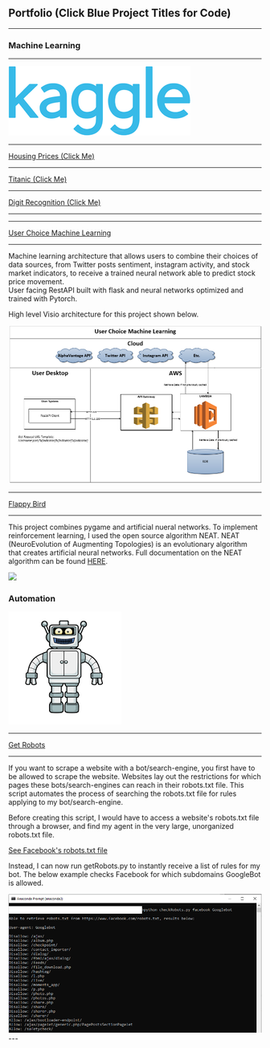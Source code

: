 ## Portfolio (Click Blue Project Titles for Code)

---
### Machine Learning

---
<img src="images/kaggle.png?raw=true"/>

---
[Housing Prices (Click Me)](/pdf/housing_nb.html)

---
[Titanic (Click Me)](/pdf/titanic_nb.html)

---
[Digit Recognition (Click Me)](/pdf/digits_nb.html)

---
---
[User Choice Machine Learning](https://github.com/njordsoevik/user-choice-machine-learning)

---

Machine learning architecture that allows users to combine their choices of data sources, from Twitter posts sentiment, instagram activity, and stock market indicators, to receive a trained neural network able to predict stock price movement.  
User facing RestAPI built with flask and neural networks optimized and trained with Pytorch. 

High level Visio architecture for this project shown below.

<img src="images/UserChoice.PNG"/>

---
[Flappy Bird](https://github.com/njordsoevik/pygame-flappybird)

---
This project combines pygame and artificial nueral networks. To implement reinforcement learning, I used the open source algorithm NEAT. NEAT (NeuroEvolution of Augmenting Topologies) is an evolutionary algorithm that creates artificial neural networks. Full documentation on the NEAT algorithm can be found [HERE](https://neat-python.readthedocs.io/en/latest/).

<img src="images/flappybird.gif?raw=true"/>

### Automation

<img src="images/robot.png?raw=true"/>

---
[Get Robots](https://github.com/njordsoevik/GetRobots)

---

If you want to scrape a website with a bot/search-engine, you first have to be allowed to scrape the website. Websites lay out the restrictions for which pages these bots/search-engines can reach in their robots.txt file. This script automates the process of searching the robots.txt file for rules applying to my bot/search-engine. 

Before creating this script, I would have to access a website's robots.txt file through a browser, and find my agent in the very large, unorganized robots.txt file. 

[See Facebook's robots.txt file](https://facebook.com/robots.txt)

Instead, I can now run getRobots.py to instantly receive a list of rules for my bot. The below example checks Facebook for which subdomains GoogleBot is allowed.

<img src="images/getRobotsCL.PNG?raw=true"/>
---

